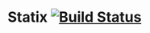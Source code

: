 # Statix [![Build Status](https://travis-ci.org/lexmag/statix.svg)](https://travis-ci.org/lexmag/statix)
